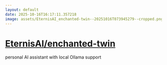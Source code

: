 ```yaml
---
layout: default
date: 2025-10-16T16:17:11.357218
image: assets/EternisAI_enchanted-twin--20251016T073945279--cropped.png
---
```


# [EternisAI/enchanted-twin](https://github.com/EternisAI/enchanted-twin)

personal AI assistant with local Ollama support
